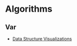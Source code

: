 # Algorithms

## Var
* [Data Structure Visualizations](https://www.cs.usfca.edu/~galles/visualization/Algorithms.html)
